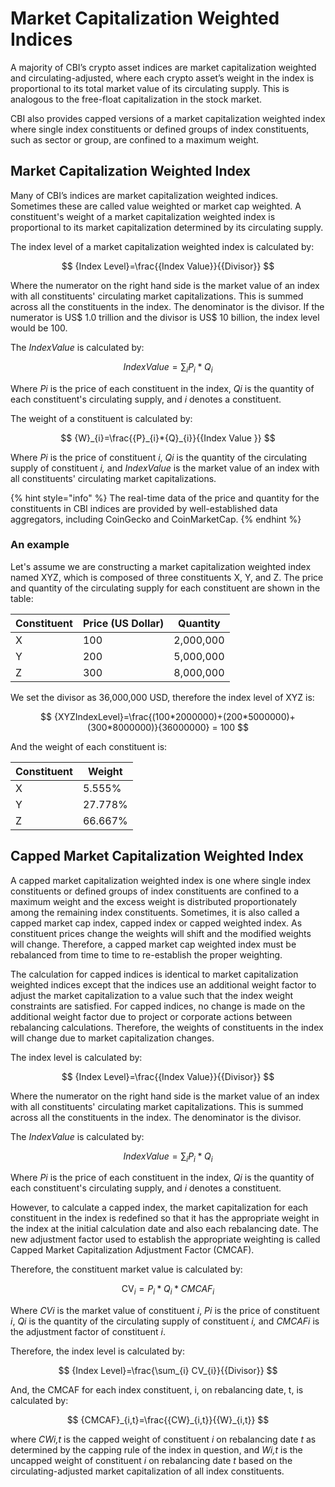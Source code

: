 # Market Capitalization Weighted Indices

A majority of CBI’s crypto asset indices are market capitalization weighted and circulating-adjusted, where each crypto asset’s weight in the index is proportional to its total market value of its circulating supply. This is analogous to the free-float capitalization in the stock market.

CBI also provides capped versions of a market capitalization weighted index where single index constituents or defined groups of index constituents, such as sector or group, are confined to a maximum weight.

## Market Capitalization Weighted Index

Many of CBI’s indices are market capitalization weighted indices. Sometimes these are called value weighted or market cap weighted. A constituent's weight of a market capitalization weighted index is proportional to its market capitalization determined by its circulating supply.&#x20;

The index level of a market capitalization weighted index is calculated by:

$$
{Index Level}=\frac{{Index Value}}{{Divisor}}
$$

Where the numerator on the right hand side is the market value of an index with all constituents' circulating market capitalizations. This is summed across all the constituents in the index. The denominator is the divisor. If the numerator is US$ 1.0 trillion and the divisor is US$ 10 billion, the index level would be 100.

The _IndexValue_ is calculated by:

$$
{Index Value}={\sum_{i} P_{i} * Q_{i}}
$$

Where _Pi_ is the price of each constituent in the index, _Qi_ is the quantity of each constituent's circulating supply, and _i_ denotes a constituent.

The weight of a constituent is calculated by:

$$
{W}_{i}=\frac{{P}_{i}*{Q}_{i}}{{Index Value }}
$$

Where _Pi_ is the price of constituent _i_, _Qi_ is the quantity of the circulating supply of constituent _i,_ and _IndexValue_ is the market value of an index with all constituents' circulating market capitalizations.

{% hint style="info" %}
The real-time data of the price and quantity for the constituents in CBI indices are provided by well-established data aggregators, including CoinGecko and CoinMarketCap.&#x20;
{% endhint %}

### An example

Let's assume we are constructing a market capitalization weighted index named XYZ, which is composed of three constituents X, Y, and Z. The price and quantity of the circulating supply for each constituent are shown in the table:&#x20;

| Constituent | Price (US Dollar) | Quantity  |
| ----------- | ----------------- | --------- |
| X           | 100               | 2,000,000 |
| Y           | 200               | 5,000,000 |
| Z           | 300               | 8,000,000 |

We set the divisor as 36,000,000 USD, therefore the index level of XYZ is:

$$
{XYZIndexLevel}=\frac{(100*2000000)+(200*5000000)+(300*8000000)}{36000000} = 100
$$

And the weight of each constituent is:

| Constituent | Weight  |
| ----------- | ------- |
| X           | 5.555%  |
| Y           | 27.778% |
| Z           | 66.667% |

## Capped Market Capitalization Weighted Index

A capped market capitalization weighted index is one where single index constituents or defined groups of index constituents are confined to a maximum weight and the excess weight is distributed proportionately among the remaining index constituents. Sometimes, it is also called a capped market cap index, capped index or capped weighted index. As constituent prices change the weights will shift and the modified weights will change. Therefore, a capped market cap weighted index must be rebalanced from time to time to re-establish the proper weighting.&#x20;

The calculation for capped indices is identical to market capitalization weighted indices except that the indices use an additional weight factor to adjust the market capitalization to a value such that the index weight constraints are satisfied. For capped indices, no change is made on the additional weight factor due to project or corporate actions between rebalancing calculations. Therefore, the weights of constituents in the index will change due to market capitalization changes.&#x20;

The index level is calculated by:

$$
{Index Level}=\frac{{Index Value}}{{Divisor}}
$$

Where the numerator on the right hand side is the market value of an index with all constituents' circulating market capitalizations. This is summed across all the constituents in the index. The denominator is the divisor.&#x20;

The _IndexValue_ is calculated by:

$$
{Index Value}={\sum_{i} P_{i} * Q_{i}}
$$

Where _Pi_ is the price of each constituent in the index, _Qi_ is the quantity of each constituent's circulating supply, and _i_ denotes a constituent.

However, to calculate a capped index, the market capitalization for each constituent in the index is redefined so that it has the appropriate weight in the index at the initial calculation date and also each rebalancing date. The new adjustment factor used to establish the appropriate weighting is called Capped Market Capitalization Adjustment Factor (CMCAF).&#x20;

Therefore, the constituent market value is calculated by:

$$
\text {CV}_{i}={P_{i} * Q_{i} * CMCAF_{i}}
$$

Where _CVi_ is the market value of constituent _i_, _Pi_ is the price of constituent _i_, _Qi_ is the quantity of the circulating supply of constituent _i,_ and _CMCAFi_ is the adjustment factor of constituent _i_.

Therefore, the index level is calculated by:

$$
{Index Level}=\frac{\sum_{i} CV_{i}}{{Divisor}}
$$

And, the CMCAF for each index constituent, i, on rebalancing date, t, is calculated by:

$$
{CMCAF}_{i,t}=\frac{{CW}_{i,t}}{{W}_{i,t}}
$$

where _CWi,t_ is the capped weight of constituent _i_ on rebalancing date _t_ as determined by the capping rule of the index in question, and _Wi,t_ is the uncapped weight of constituent _i_ on rebalancing date _t_ based on the circulating-adjusted market capitalization of all index constituents.





